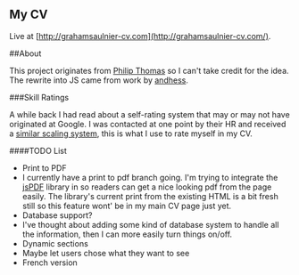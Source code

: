 ## My CV


Live at [http://grahamsaulnier-cv.com](http://grahamsaulnier-cv.com/).



##About

This project originates from [Philip Thomas](https://www.philipithomas.com/) so I can't take credit for the idea. The rewrite into JS came from work by [andhess](https://github.com/andhess). 

###Skill Ratings

A while back I had read about a self-rating system that may or may not have originated at Google. I was contacted at one point by their HR and received a [similar scaling system](https://gist.github.com/Boumbles/e66e2a55713fc818d2aa), this is what I use to rate myself in my CV. 



####TODO List

*  Print to PDF
 * I currently have a print to pdf branch going. I'm trying to integrate the [jsPDF](https://github.com/MrRio/jsPDF) library in so readers can get a nice looking pdf from the page easily. The library's current print from the existing HTML is a bit fresh still so this feature wont' be in my main CV page just yet.
* Database support?
 * I've thought about adding some kind of database system to handle all the information, then I can more easily turn things on/off. 
* Dynamic sections
 * Maybe let users chose what they want to see
* French version
